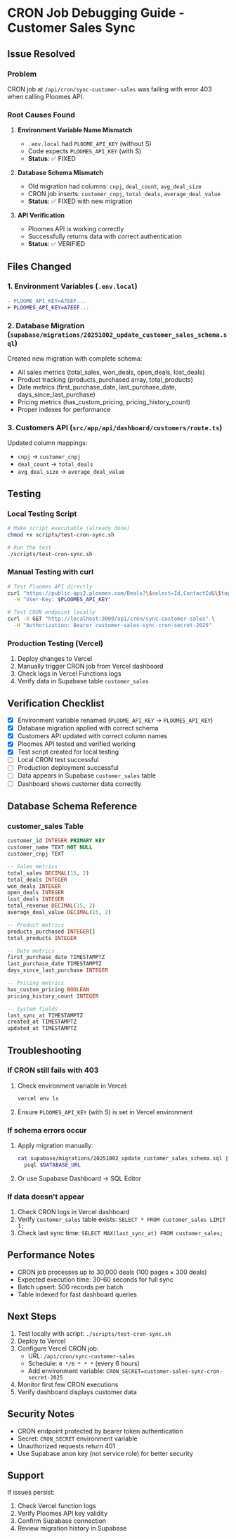 # CRON Job Debugging Guide - Customer Sales Sync

## Issue Resolved

### Problem
CRON job at `/api/cron/sync-customer-sales` was failing with error 403 when calling Ploomes API.

### Root Causes Found

1. **Environment Variable Name Mismatch**
   - `.env.local` had `PLOOME_API_KEY` (without S)
   - Code expects `PLOOMES_API_KEY` (with S)
   - **Status**: ✅ FIXED

2. **Database Schema Mismatch**
   - Old migration had columns: `cnpj`, `deal_count`, `avg_deal_size`
   - CRON job inserts: `customer_cnpj`, `total_deals`, `average_deal_value`
   - **Status**: ✅ FIXED with new migration

3. **API Verification**
   - Ploomes API is working correctly
   - Successfully returns data with correct authentication
   - **Status**: ✅ VERIFIED

## Files Changed

### 1. Environment Variables (`.env.local`)
```diff
- PLOOME_API_KEY=A7EEF...
+ PLOOMES_API_KEY=A7EEF...
```

### 2. Database Migration (`supabase/migrations/20251002_update_customer_sales_schema.sql`)
Created new migration with complete schema:
- All sales metrics (total_sales, won_deals, open_deals, lost_deals)
- Product tracking (products_purchased array, total_products)
- Date metrics (first_purchase_date, last_purchase_date, days_since_last_purchase)
- Pricing metrics (has_custom_pricing, pricing_history_count)
- Proper indexes for performance

### 3. Customers API (`src/app/api/dashboard/customers/route.ts`)
Updated column mappings:
- `cnpj` → `customer_cnpj`
- `deal_count` → `total_deals`
- `avg_deal_size` → `average_deal_value`

## Testing

### Local Testing Script
```bash
# Make script executable (already done)
chmod +x scripts/test-cron-sync.sh

# Run the test
./scripts/test-cron-sync.sh
```

### Manual Testing with curl
```bash
# Test Ploomes API directly
curl "https://public-api2.ploomes.com/Deals?\$select=Id,ContactId&\$top=1" \
  -H "User-Key: $PLOOMES_API_KEY"

# Test CRON endpoint locally
curl -X GET "http://localhost:3000/api/cron/sync-customer-sales" \
  -H "Authorization: Bearer customer-sales-sync-cron-secret-2025"
```

### Production Testing (Vercel)
1. Deploy changes to Vercel
2. Manually trigger CRON job from Vercel dashboard
3. Check logs in Vercel Functions logs
4. Verify data in Supabase table `customer_sales`

## Verification Checklist

- [x] Environment variable renamed (`PLOOME_API_KEY` → `PLOOMES_API_KEY`)
- [x] Database migration applied with correct schema
- [x] Customers API updated with correct column names
- [x] Ploomes API tested and verified working
- [x] Test script created for local testing
- [ ] Local CRON test successful
- [ ] Production deployment successful
- [ ] Data appears in Supabase `customer_sales` table
- [ ] Dashboard shows customer data correctly

## Database Schema Reference

### customer_sales Table
```sql
customer_id INTEGER PRIMARY KEY
customer_name TEXT NOT NULL
customer_cnpj TEXT

-- Sales metrics
total_sales DECIMAL(15, 2)
total_deals INTEGER
won_deals INTEGER
open_deals INTEGER
lost_deals INTEGER
total_revenue DECIMAL(15, 2)
average_deal_value DECIMAL(15, 2)

-- Product metrics
products_purchased INTEGER[]
total_products INTEGER

-- Date metrics
first_purchase_date TIMESTAMPTZ
last_purchase_date TIMESTAMPTZ
days_since_last_purchase INTEGER

-- Pricing metrics
has_custom_pricing BOOLEAN
pricing_history_count INTEGER

-- System fields
last_sync_at TIMESTAMPTZ
created_at TIMESTAMPTZ
updated_at TIMESTAMPTZ
```

## Troubleshooting

### If CRON still fails with 403
1. Check environment variable in Vercel:
   ```bash
   vercel env ls
   ```
2. Ensure `PLOOMES_API_KEY` (with S) is set in Vercel environment

### If schema errors occur
1. Apply migration manually:
   ```bash
   cat supabase/migrations/20251002_update_customer_sales_schema.sql | \
     psql $DATABASE_URL
   ```
2. Or use Supabase Dashboard → SQL Editor

### If data doesn't appear
1. Check CRON logs in Vercel dashboard
2. Verify `customer_sales` table exists: `SELECT * FROM customer_sales LIMIT 1;`
3. Check last sync time: `SELECT MAX(last_sync_at) FROM customer_sales;`

## Performance Notes

- CRON job processes up to 30,000 deals (100 pages × 300 deals)
- Expected execution time: 30-60 seconds for full sync
- Batch upsert: 500 records per batch
- Table indexed for fast dashboard queries

## Next Steps

1. Test locally with script: `./scripts/test-cron-sync.sh`
2. Deploy to Vercel
3. Configure Vercel CRON job:
   - URL: `/api/cron/sync-customer-sales`
   - Schedule: `0 */6 * * *` (every 6 hours)
   - Add environment variable: `CRON_SECRET=customer-sales-sync-cron-secret-2025`
4. Monitor first few CRON executions
5. Verify dashboard displays customer data

## Security Notes

- CRON endpoint protected by bearer token authentication
- Secret: `CRON_SECRET` environment variable
- Unauthorized requests return 401
- Use Supabase anon key (not service role) for better security

## Support

If issues persist:
1. Check Vercel function logs
2. Verify Ploomes API key validity
3. Confirm Supabase connection
4. Review migration history in Supabase
